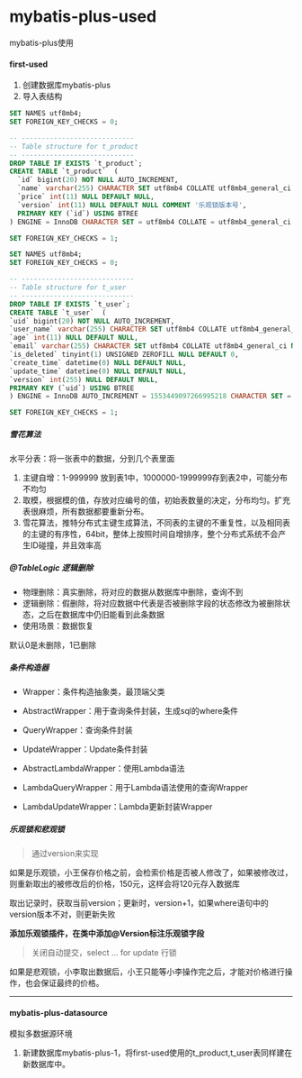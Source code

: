 # mybatis-plus-used
mybatis-plus使用

#### first-used

1. 创建数据库mybatis-plus
2. 导入表结构

```sql
SET NAMES utf8mb4;
SET FOREIGN_KEY_CHECKS = 0;

-- ----------------------------
-- Table structure for t_product
-- ----------------------------
DROP TABLE IF EXISTS `t_product`;
CREATE TABLE `t_product`  (
  `id` bigint(20) NOT NULL AUTO_INCREMENT,
  `name` varchar(255) CHARACTER SET utf8mb4 COLLATE utf8mb4_general_ci NULL DEFAULT NULL,
  `price` int(11) NULL DEFAULT NULL,
  `version` int(11) NULL DEFAULT NULL COMMENT '乐观锁版本号',
  PRIMARY KEY (`id`) USING BTREE
) ENGINE = InnoDB CHARACTER SET = utf8mb4 COLLATE = utf8mb4_general_ci ROW_FORMAT = Dynamic;

SET FOREIGN_KEY_CHECKS = 1;

SET NAMES utf8mb4;
SET FOREIGN_KEY_CHECKS = 0;

-- ----------------------------
-- Table structure for t_user
-- ----------------------------
DROP TABLE IF EXISTS `t_user`;
CREATE TABLE `t_user`  (
`uid` bigint(20) NOT NULL AUTO_INCREMENT,
`user_name` varchar(255) CHARACTER SET utf8mb4 COLLATE utf8mb4_general_ci NULL DEFAULT NULL,
`age` int(11) NULL DEFAULT NULL,
`email` varchar(255) CHARACTER SET utf8mb4 COLLATE utf8mb4_general_ci NULL DEFAULT NULL,
`is_deleted` tinyint(1) UNSIGNED ZEROFILL NULL DEFAULT 0,
`create_time` datetime(0) NULL DEFAULT NULL,
`update_time` datetime(0) NULL DEFAULT NULL,
`version` int(255) NULL DEFAULT NULL,
PRIMARY KEY (`uid`) USING BTREE
) ENGINE = InnoDB AUTO_INCREMENT = 1553449097266995218 CHARACTER SET = utf8mb4 COLLATE = utf8mb4_general_ci ROW_FORMAT = Dynamic;

SET FOREIGN_KEY_CHECKS = 1;
```

##### 雪花算法

水平分表：将一张表中的数据，分到几个表里面

1. 主键自增：1-999999 放到表1中，1000000-1999999存到表2中，可能分布不均匀
2. 取模，根据模的值，存放对应编号的值，初始表数量的决定，分布均匀。扩充表很麻烦，所有数据都要重新分布。
3. 雪花算法，推特分布式主键生成算法，不同表的主键的不重复性，以及相同表的主键的有序性，64bit，整体上按照时间自增排序，整个分布式系统不会产生ID碰撞，并且效率高

##### @TableLogic 逻辑删除

* 物理删除：真实删除，将对应的数据从数据库中删除，查询不到
* 逻辑删除：假删除，将对应数据中代表是否被删除字段的状态修改为被删除状态，之后在数据库中仍旧能看到此条数据
* 使用场景：数据恢复

默认0是未删除，1已删除

##### 条件构造器

* Wrapper：条件构造抽象类，最顶端父类
    
* AbstractWrapper：用于查询条件封装，生成sql的where条件
* QueryWrapper：查询条件封装
* UpdateWrapper：Update条件封装
* AbstractLambdaWrapper：使用Lambda语法
* LambdaQueryWrapper：用于Lambda语法使用的查询Wrapper
* LambdaUpdateWrapper：Lambda更新封装Wrapper

##### 乐观锁和悲观锁

> 通过version来实现

如果是乐观锁，小王保存价格之前，会检索价格是否被人修改了，如果被修改过，则重新取出的被修改后的价格，150元，这样会将120元存入数据库

取出记录时，获取当前version；更新时，version+1，如果where语句中的version版本不对，则更新失败

**添加乐观锁插件，在类中添加@Version标注乐观锁字段**

> 关闭自动提交，select ... for update 行锁

如果是悲观锁，小李取出数据后，小王只能等小李操作完之后，才能对价格进行操作，也会保证最终的价格。

***

#### mybatis-plus-datasource

模拟多数据源环境

1. 新建数据库mybatis-plus-1，将first-used使用的t_product,t_user表同样建在新数据库中。


